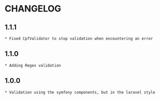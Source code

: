 CHANGELOG
=========

1.1.1
-----

    * Fixed CpfValidator to stop validation when encountering an error

1.1.0
-----

    * Adding Regex validation

1.0.0
-----

    * Validation using the symfony components, but in the laravel style